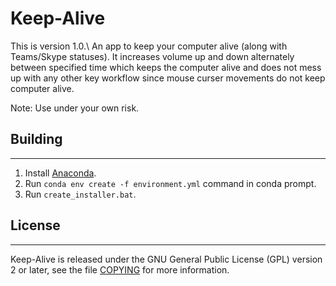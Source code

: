 # Keep-Alive
This is version 1.0.\\
An app to keep your computer alive (along with Teams/Skype statuses). It increases volume up and down alternately between specified time which keeps the computer alive and does not mess up with any other key workflow since mouse curser movements do not keep computer alive.

Note: Use under your own risk.

## Building
-------
1. Install [Anaconda](https://www.anaconda.com/products/individual).
1. Run `conda env create -f environment.yml` command in conda prompt.
1. Run `create_installer.bat`.

## License
-------

Keep-Alive is released under the GNU General Public License (GPL) version 2 or
later, see the file [COPYING](COPYING) for more information.